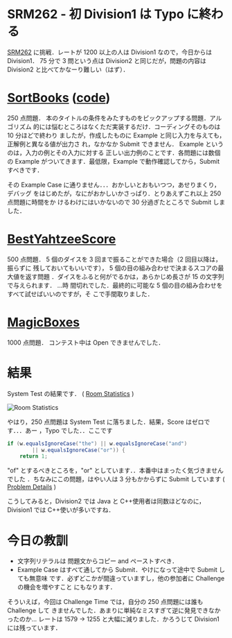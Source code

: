 # SRM262 - 初 Division1 は Typo に終わる

<!--
date: 2005-09-10
-->

[SRM262](http://www.topcoder.com/stat?c=round_overview&rd=7996) に挑戦．レートが
1200 以上の人は Division1 なので，今日からは Division1． 75 分で 3 問という点は
Division2 と同じだが，問題の内容は Division2 と比べてかなーり難しい（はず）．

# [SortBooks](http://www.topcoder.com/stat?c=problem_statement&pm=4557&rd=7996) ([code](http://www.topcoder.com/stat?c=problem_solution&rm=203562&rd=7996&pm=4557&cr=15632820))

250 点問題． 本のタイトルの条件をみたすものをピックアップする問題．アルゴリズム
的には悩むところはなくただ実装するだけ．コーディングそのものは 10 分ほどで終わり
ましたが，作成したものに Example と同じ入力を与えても，正解例と異なる値が出力さ
れ，なかなか Submit できません． Example というのは，入力の例とその入力に対する
正しい出力例のことです．各問題には数個の Example がついてきます．最低限，Example
で動作確認してから，Submit すべきです．

その Example Case に通りません．．．おかしいとおもいつつ，あせりまくり，デバッグ
をはじめたが，なにがおかしいかさっぱり．とりあえずこれ以上 250 点問題に時間をか
けるわけにはいかないので 30 分過ぎたところで Submit しました．

# [BestYahtzeeScore](http://www.topcoder.com/stat?c=problem_statement&pm=4797&rd=7996)

500 点問題． 5 個のダイスを 3 回まで振ることができた場合（2 回目以降は，振らずに
残しておいてもいいです）， 5 個の目の組み合わせで決まるスコアの最大値を返す問題
．ダイスをふると何がでるかは，あらかじめ長さが 15 の文字列で与えられます． ...時
間切れでした．最終的に可能な 5 個の目の組み合わせをすべて試せばいいのですが，そ
こで手間取りました．

# [MagicBoxes](http://www.topcoder.com/stat?c=problem_statement&pm=932&rd=7996)

1000 点問題． コンテスト中は Open できませんでした．

# 結果

System Test の結果です． (
[Room Statistics](http://www.topcoder.com/stat?c=coder_room_stats&cr=15632820&rd=7996&rm=203562)
)

![Room Statistics](http://static.flickr.com/9/74681248_1f161f46ab_o.png)

やはり，250 点問題は System Test に落ちました．結果，Score はゼロです．．．あー
，Typo でした．．ここです

```java
if (w.equalsIgnoreCase("the") || w.equalsIgnoreCase("and")
        || w.equalsIgnoreCase("or")) {
    return 1;
```

"of" とするべきところを，"or" としています．．本番中はまったく気づきませんでした
．ちなみにこの問題，はやい人は 3 分もかからずに Submit しています (
[Problem Details](http://www.topcoder.com/tc?module=ProblemDetail&rd=7996&pm=4557)
)

こうしてみると，Division2 では Java と C++使用者は同数ほどなのに，Division1 では
C++使いが多いですね．

# 今日の教訓

- 文字列リテラルは 問題文からコピー and ペーストすべき．
- Example Case はすべて通してから Submit．やけになって途中で Submit しても無意味
  です．必ずどこかが間違っていますし，他の参加者に Challenge の機会を増やすこと
  にもなります．

そういえば，今回は Challenge Time では，自分の 250 点問題には誰も Challenge して
きませんでした．あまりに単純なミスすぎて逆に発見できなかったのか... レートは
1579 -&gt; 1255 と大幅に減りました．かろうじて Division1 には残っています．
